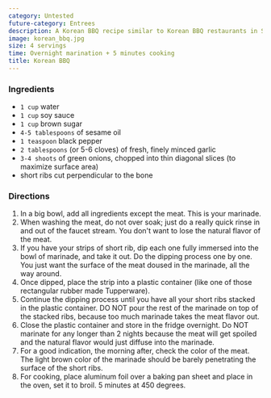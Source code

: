 ```yaml
---
category: Untested
future-category: Entrees
description: A Korean BBQ recipe similar to Korean BBQ restaurants in San Diego.
image: korean_bbq.jpg
size: 4 servings
time: Overnight marination + 5 minutes cooking
title: Korean BBQ
---
```


### Ingredients

* `1 cup` water
* `1 cup` soy sauce
* `1 cup` brown sugar
* `4-5 tablespoons` of sesame oil
* `1 teaspoon` black pepper
* `2 tablespoons` (or 5-6 cloves) of fresh, finely minced garlic
* `3-4 shoots` of green onions, chopped into thin diagonal slices (to maximize surface area)
* short ribs cut perpendicular to the bone

### Directions

1. In a big bowl, add all ingredients except the meat. This is your marinade.
2. When washing the meat, do not over soak; just do a really quick rinse in and out of the faucet stream. You don't want to lose the natural flavor of the meat.
3. If you have your strips of short rib, dip each one fully immersed into the bowl of marinade, and take it out. Do the dipping process one by one. You just want the surface of the meat doused in the marinade, all the way around.
4. Once dipped, place the strip into a plastic container (like one of those rectangular rubber made Tupperware).
5. Continue the dipping process until you have all your short ribs stacked in the plastic container. DO NOT pour the rest of the marinade on top of the stacked ribs, because too much marinade takes the meat flavor out.
6. Close the plastic container and store in the fridge overnight. Do NOT marinate for any longer than 2 nights because the meat will get spoiled and the natural flavor would just diffuse into the marinade.
7. For a good indication, the morning after, check the color of the meat. The light brown color of the marinade should be barely penetrating the surface of the short ribs.
8. For cooking, place aluminum foil over a baking pan sheet and place in the oven, set it to broil. 5 minutes at 450 degrees.